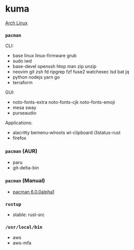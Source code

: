 kuma
========
[Arch Linux](https://archlinux.org/)

### `pacman`
CLI:

- base linux linux-firmware grub
- sudo iwd
- base-devel openssh htop man zip unzip
- neovim git zsh fd ripgrep fzf fuse2 watchexec lsd bat jq
- python nodejs yarn go
- terraform

GUI:

- noto-fonts-extra noto-fonts-cjk noto-fonts-emoji
- mesa sway
- purseaudio

Applications:

- alacritty bemenu-wlroots wl-clipboard i3status-rust
- firefox

### `pacman` (AUR)
- paru
- git-delta-bin

### `pacman` (Manual)
- [pacman 6.0.0alpha1](http://allanmcrae.com/2020/12/pacman-6-0-0alpha1/)

### `rustup`
- stable: rust-src

### `/usr/local/bin`
- aws
- aws-mfa
